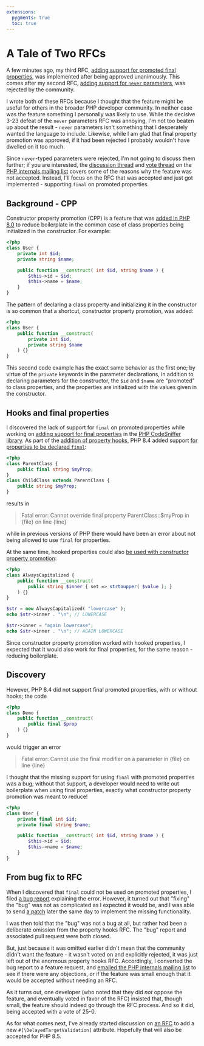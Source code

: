 ```yaml
---
extensions:
  pygments: true
  toc: true
---
```


# A Tale of Two RFCs

A few minutes ago, my third RFC,
[adding support for promoted final properties][final-promotion], was implemented
after being approved unanimously. This comes after my second RFC,
[adding support for `never` parameters][never-params-rfc], was rejected by the
community.

I wrote both of these RFCs because I thought that the feature might be useful
for others in the broader PHP developer community. In neither case was the
feature something I personally was likely to use. While the decisive 3-23
defeat of the `never` parameters RFC was annoying, I'm not too beaten up about
the result - `never` parameters isn't something that I desperately wanted the
language to include. Likewise, while I am glad that final property promotion was
approved, if it had been rejected I probably wouldn't have dwelled on it too
much.

Since `never`-typed parameters were rejected, I'm not going to discuss them
further; if you are interested, the [discussion thread][never-params-discussion]
and [vote thread][never-params-vote] on the
[PHP internals mailing list][internals] covers some of the reasons why the
feature was not accepted. Instead, I'll focus on the RFC that was accepted and
just got implemented - supporting `final` on promoted properties.

## Background - CPP

Constructor property promotion (CPP) is a feature that was
[added in PHP 8.0][rfc-cpp] to reduce boilerplate in the common case of class
properties being initialized in the constructor. For example:

```php
<?php
class User {
	private int $id;
	private string $name;

	public function __construct( int $id, string $name ) {
		$this->id = $id;
		$this->name = $name;
	}
}
```

The pattern of declaring a class property and initializing it in the constructor
is so common that a shortcut, constructor property promotion, was added:

```php
<?php
class User {
	public function __construct(
		private int $id,
		private string $name
	) {}
}
```

This second code example has the exact same behavior as the first one; by
virtue of the `private` keywords in the parameter declarations, in addition to
declaring parameters for the constructor, the `$id` and `$name` are "promoted"
to class properties, and the properties are initialized with the values given in
the constructor.

## Hooks and final properties

I discovered the lack of support for `final` on promoted properties while
working on [adding support for final properties][phpcs-final-props] in the
[PHP CodeSniffer library][phpcs-lib]. As part of the
[addition of property hooks][rfc-prop-hooks], PHP 8.4 added support
[for properties to be declared `final`][rfc-prop-hooks--final]:

```php
<?php
class ParentClass {
	public final string $myProp;
}
class ChildClass extends ParentClass {
	public string $myProp;
}
```

results in

> Fatal error: Cannot override final property ParentClass::$myProp in {file}
> on line {line}

while in previous versions of PHP there would have been an error about not
being allowed to use `final` for properties.

At the same time, hooked properties could also
[be used with constructor property promotion][rfc-prop-hooks--cpp]:

```php
<?php
class AlwaysCapitalized {
	public function __construct(
		public string $inner { set => strtoupper( $value ); }
	) {}
}

$str = new AlwaysCapitalized( "lowercase" );
echo $str->inner . "\n"; // LOWERCASE

$str->inner = "again lowercase";
echo $str->inner . "\n"; // AGAIN LOWERCASE
```

Since constructor property promotion worked with hooked properties, I expected
that it would also work for final properties, for the same reason - reducing
boilerplate.

## Discovery

However, PHP 8.4 did not support final promoted properties, with or without
hooks; the code

```php
<?php
class Demo {
	public function __construct(
		public final $prop
	) {}
}
```

would trigger an error

> Fatal error: Cannot use the final modifier on a parameter in {file} on line
> {line}

I thought that the missing support for using `final` with promoted properties
was a bug; without that support, a developer would need to write out
boilerplate when using final properties, exactly what constructor property
promotion was meant to reduce!

```php
<?php
class User {
	private final int $id;
	private final string $name;

	public function __construct( int $id, string $name ) {
		$this->id = $id;
		$this->name = $name;
	}
}
```

## From bug fix to RFC

When I discovered that `final` could not be used on promoted properties, I filed
[a bug report][bug-report] explaining the error. However, it turned out that
"fixing" the "bug" was not as complicated as I expected it would be, and I was
able to send [a patch][patch] later the same day to implement the missing
functionality.

I was then told that the "bug" was not a bug at all, but rather had been a
deliberate omission from the property hooks RFC. The "bug" report and associated
pull request were both closed.

But, just because it was omitted earlier didn't mean that the community didn't
want the feature - it wasn't voted on and explicitly rejected, it was just
left out of the enormous property hooks RFC. Accordingly, I converted the bug
report to a feature request, and
[emailed the PHP internals mailing list][init-email] to see if there were any
objections, or if the feature was small enough that it would be accepted without
needing an RFC.

As it turns out, one developer (who noted that they did *not* oppose the
feature, and eventually voted in favor of the RFC) insisted that, though small,
the feature should indeed go through the RFC process. And so it did, being
accepted with a vote of 25-0.

As for what comes next, I've already started discussion on [an RFC][dtv-attrib]
to add a new `#[\DelayedTargetValidation]` attribute. Hopefully that will also
be accepted for PHP 8.5.

[final-promotion]: https://wiki.php.net/rfc/final_promotion
[never-params-rfc]: https://wiki.php.net/rfc/never-parameters-v2
[never-params-discussion]: https://externals.io/message/126698
[never-params-vote]: https://externals.io/message/127159
[internals]: https://externals.io/
[phpcs-final-props]: https://github.com/PHPCSStandards/PHP_CodeSniffer/pull/834
[phpcs-lib]: https://github.com/PHPCSStandards/PHP_CodeSniffer
[rfc-prop-hooks]: https://wiki.php.net/rfc/property-hooks#final_hooks
[rfc-prop-hooks--cpp]: https://wiki.php.net/rfc/property-hooks#interaction_with_constructor_property_promotion
[rfc-prop-hooks--final]: https://wiki.php.net/rfc/property-hooks#final_hooks
[rfc-cpp]: https://wiki.php.net/rfc/constructor_promotion
[bug-report]: https://github.com/php/php-src/issues/17860
[patch]: https://github.com/php/php-src/pull/17861
[init-email]: https://externals.io/message/126475
[dtv-attrib]: https://wiki.php.net/rfc/delayedtargetvalidation_attribute
